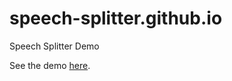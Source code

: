 # speech-splitter.github.io
Speech Splitter Demo

See the demo [here](https://bubenkoff.github.io/speech-splitter.github.io/).
